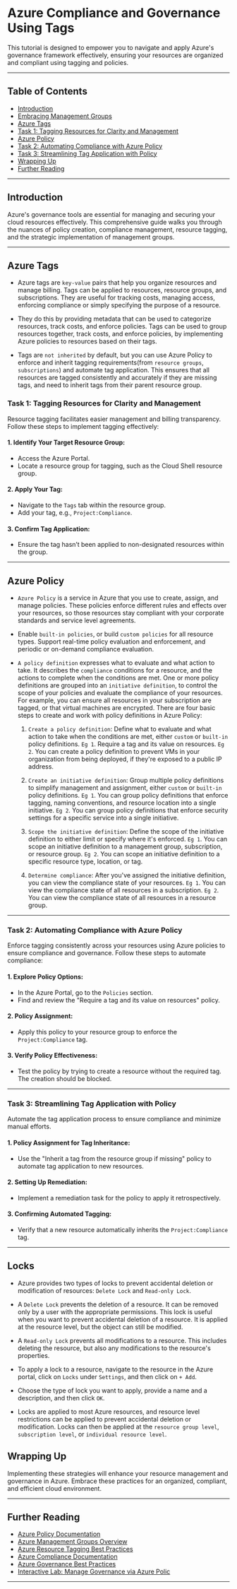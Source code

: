 # Azure Compliance and Governance Using Tags

This tutorial is designed to empower you to navigate and apply Azure's governance framework effectively, ensuring your resources are organized and compliant using tagging and policies.

---

## Table of Contents

- [Introduction](#introduction)
- [Embracing Management Groups](#embracing-management-groups)
- [Azure Tags](#azure-tags)
- [Task 1: Tagging Resources for Clarity and Management](#task-1-tagging-resources-for-clarity-and-management)
- [Azure Policy](#azure-policy)
- [Task 2: Automating Compliance with Azure Policy](#task-2-automating-compliance-with-azure-policy)
- [Task 3: Streamlining Tag Application with Policy](#task-3-streamlining-tag-application-with-policy)
- [Wrapping Up](#wrapping-up)
- [Further Reading](#further-reading)

---

## Introduction

Azure's governance tools are essential for managing and securing your cloud resources effectively.
This comprehensive guide walks you through the nuances of policy creation, compliance management, resource tagging, and the strategic implementation of management groups.

---

## Azure Tags

- Azure tags are `key-value` pairs that help you organize resources and manage billing. Tags can be applied to resources, resource groups, and subscriptions. They are useful for tracking costs, managing access, enforcing compliance or simply specifying the purpose of a resource.

- They do this by providing metadata that can be used to categorize resources, track costs, and enforce policies. Tags can be used to group resources together, track costs, and enforce policies, by implementing Azure policies to resources based on their tags.

- Tags are `not inherited` by default, but you can use Azure Policy to enforce and inherit tagging requirements(from `resource groups`, `subscriptions`) and automate tag application. This ensures that all resources are tagged consistently and accurately if they are missing tags, and need to inherit tags from their parent resource group.



### Task 1: Tagging Resources for Clarity and Management

Resource tagging facilitates easier management and billing transparency. Follow these steps to implement tagging effectively:

#### 1. **Identify Your Target Resource Group:**
- Access the Azure Portal.
- Locate a resource group for tagging, such as the Cloud Shell resource group.

#### 2. **Apply Your Tag:**
- Navigate to the `Tags` tab within the resource group.
- Add your tag, e.g., `Project:Compliance`.

#### 3. **Confirm Tag Application:**
- Ensure the tag hasn’t been applied to non-designated resources within the group.

---

## Azure Policy

- `Azure Policy` is a service in Azure that you use to create, assign, and manage policies. These policies enforce different rules and effects over your resources, so those resources stay compliant with your corporate standards and service level agreements.

- Enable `built-in policies`, or build `custom policies` for all resource types. Support real-time policy evaluation and enforcement, and periodic or on-demand compliance evaluation.

- `A policy definition` expresses what to evaluate and what action to take. It describes the `compliance` conditions for a resource, and the actions to complete when the conditions are met. One or more policy definitions are grouped into an `initiative definition`, to control the scope of your policies and evaluate the compliance of your resources. For example, you can ensure all resources in your subscription are tagged, or that virtual machines are encrypted.
There are four basic steps to create and work with policy definitions in Azure Policy: 
  1. `Create a policy definition`: Define what to evaluate and what action to take when the conditions are met, either `custom` or `built-in` policy definitions. `Eg 1`. Require a tag and its value on resources. `Eg 2`. You can create a policy definition to prevent VMs in your organization from being deployed, if they're exposed to a public IP address.

  2. `Create an initiative definition`: Group multiple policy definitions to simplify management and assignment, either `custom` or `built-in` policy definitions. `Eg 1`. You can group policy definitions that enforce tagging, naming conventions, and resource location into a single initiative. `Eg 2`. You can group policy definitions that enforce security settings for a specific service into a single initiative.

  3. `Scope the initiative definition`: Define the scope of the initiative definition to either limit or specify where it's enforced. `Eg 1`. You can scope an initiative definition to a management group, subscription, or resource group. `Eg 2`. You can scope an initiative definition to a specific resource type, location, or tag.

  4. `Determine compliance`: After you've assigned the initiative definition, you can view the compliance state of your resources. `Eg 1`. You can view the compliance state of all resources in a subscription. `Eg 2`. You can view the compliance state of all resources in a resource group.

---

### Task 2: Automating Compliance with Azure Policy

Enforce tagging consistently across your resources using Azure policies to ensure compliance and governance. Follow these steps to automate compliance:

#### 1. **Explore Policy Options:**
- In the Azure Portal, go to the `Policies` section.
- Find and review the "Require a tag and its value on resources" policy.

#### 2. **Policy Assignment:**
- Apply this policy to your resource group to enforce the `Project:Compliance` tag.

#### 3. **Verify Policy Effectiveness:**
- Test the policy by trying to create a resource without the required tag. The creation should be blocked.

---

### Task 3: Streamlining Tag Application with Policy

Automate the tag application process to ensure compliance and minimize manual efforts.


#### 1. **Policy Assignment for Tag Inheritance:**
- Use the "Inherit a tag from the resource group if missing" policy to automate tag application to new resources.

#### 2. **Setting Up Remediation:**
- Implement a remediation task for the policy to apply it retrospectively.  

#### 3. **Confirming Automated Tagging:**
- Verify that a new resource automatically inherits the `Project:Compliance` tag.

---

## Locks

- Azure provides two types of locks to prevent accidental deletion or modification of resources: `Delete Lock` and `Read-only Lock`.

- A `Delete Lock` prevents the deletion of a resource. It can be removed only by a user with the appropriate permissions. This lock is useful when you want to prevent accidental deletion of a resource. It is applied at the resource level, but the object can still be modified.

- A `Read-only Lock` prevents all modifications to a resource. This includes deleting the resource, but also any modifications to the resource's properties.

- To apply a lock to a resource, navigate to the resource in the Azure portal, click on `Locks` under `Settings`, and then click on `+ Add`.

- Choose the type of lock you want to apply, provide a name and a description, and then click `OK`.

- Locks are applied to most Azure resources, and resource level restrictions can be applied to prevent accidental deletion or modification. Locks can then be applied at the `resource group level`, `subscription level`, or `individual resource level`.

## Wrapping Up

Implementing these strategies will enhance your resource management and governance in Azure. Embrace these practices for an organized, compliant, and efficient cloud environment.

___

## Further Reading

- [Azure Policy Documentation](https://learn.microsoft.com/en-us/azure/governance/policy/overview)
- [Azure Management Groups Overview](https://learn.microsoft.com/en-us/azure/governance/management-groups/overview)
- [Azure Resource Tagging Best Practices](https://learn.microsoft.com/en-us/azure/azure-resource-manager/management/tag-resources)
- [Azure Compliance Documentation](https://learn.microsoft.com/en-us/training/modules/describe-features-tools-azure-for-governance-compliance/)
- [Azure Governance Best Practices](https://learn.microsoft.com/en-us/azure/cloud-adoption-framework/resources/tools-templates)
- [Interactive Lab: Manage Governance via Azure Polic ](https://learn.microsoft.com/en-us/training/modules/configure-azure-policy/9-simulation-policy)

---